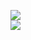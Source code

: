 [![](https://img.shields.io/badge/Made%20With-Github%20Spray-lightgrey.svg?style=for-the-badge&logo=github)](https://github.com/Annihil/github-spray#361)  
[![](https://i.imgur.com/2DrTn0Z.gif)](https://github.com/Annihil/github-spray)
